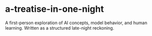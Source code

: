 # a-treatise-in-one-night
A first-person exploration of AI concepts, model behavior, and human learning. Written as a structured late-night reckoning.
